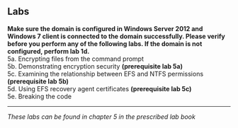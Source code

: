 ## Labs

**Make sure the domain is configured in Windows Server 2012 and Windows 7 client is connected to the domain successfully. Please verify before you perform any of the following labs. If the domain is not configured, perform lab 1d.**  
5a. Encrypting files from the command prompt  
5b. Demonstrating encryption security **(prerequisite lab 5a)**  
5c. Examining the relationship between EFS and NTFS permissions **(prerequisite lab 5b)**  
5d. Using EFS recovery agent certificates **(prerequisite lab 5c)**  
5e. Breaking the code  
___
*These labs can be found in chapter 5 in the prescribed lab book* 
